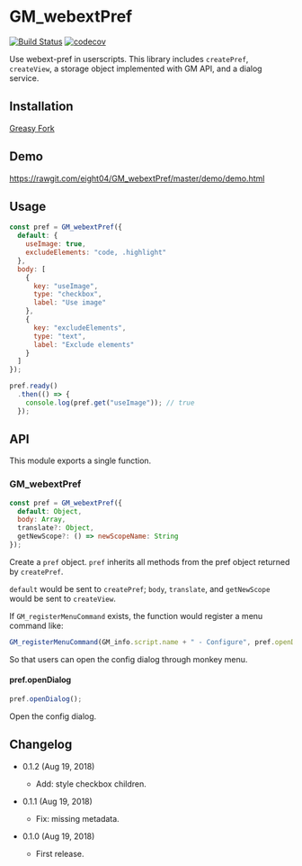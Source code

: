 GM_webextPref
=============

[![Build Status](https://travis-ci.com/eight04/GM_webextPref.svg?branch=master)](https://travis-ci.com/eight04/GM_webextPref)
[![codecov](https://codecov.io/gh/eight04/GM_webextPref/branch/master/graph/badge.svg)](https://codecov.io/gh/eight04/GM_webextPref)

Use webext-pref in userscripts. This library includes `createPref`, `createView`, a storage object implemented with GM API, and a dialog service.

Installation
------------

[Greasy Fork](https://greasyfork.org/zh-TW/scripts/371339-gm-webextpref)

Demo
----

https://rawgit.com/eight04/GM_webextPref/master/demo/demo.html

Usage
-----

```js
const pref = GM_webextPref({
  default: {
    useImage: true,
    excludeElements: "code, .highlight"
  },
  body: [
    {
      key: "useImage",
      type: "checkbox",
      label: "Use image"
    },
    {
      key: "excludeElements",
      type: "text",
      label: "Exclude elements"
    }
  ]
});

pref.ready()
  .then(() => {
    console.log(pref.get("useImage")); // true
  });
```
  
API
----

This module exports a single function.

### GM_webextPref

```js
const pref = GM_webextPref({
  default: Object,
  body: Array,
  translate?: Object,
  getNewScope?: () => newScopeName: String
});
```

Create a `pref` object. `pref` inherits all methods from the pref object returned by `createPref`.

`default` would be sent to `createPref`; `body`, `translate`, and `getNewScope` would be sent to `createView`.

If `GM_registerMenuCommand` exists, the function would register a menu command like:

```js
GM_registerMenuCommand(GM_info.script.name + " - Configure", pref.openDialog);
```

So that users can open the config dialog through monkey menu.

#### pref.openDialog

```js
pref.openDialog();
```

Open the config dialog.

Changelog
---------

* 0.1.2 (Aug 19, 2018)

  - Add: style checkbox children.

* 0.1.1 (Aug 19, 2018)

  - Fix: missing metadata.

* 0.1.0 (Aug 19, 2018)

  - First release.
